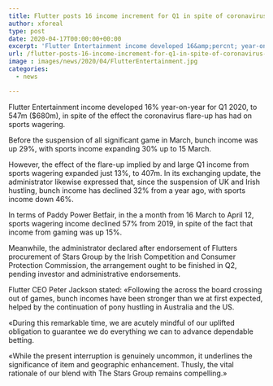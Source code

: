 ```yaml
---
title: Flutter posts 16 income increment for Q1 in spite of coronavirus impact
author: xforeal 
type: post
date: 2020-04-17T00:00:00+00:00
excerpt: 'Flutter Entertainment income developed 16&amp;percnt; year-on-year for Q1 2020, to 547m ($680m), in spite of the effect the coronavirus episode has had on sports betting '
url: /flutter-posts-16-income-increment-for-q1-in-spite-of-coronavirus-impact/
image : images/news/2020/04/FlutterEntertainment.jpg
categories:
  - news

---
```

Flutter Entertainment income developed 16&percnt; year-on-year for Q1 2020, to 547m ($680m), in spite of the effect the coronavirus flare-up has had on sports wagering. 

Before the suspension of all significant game in March, bunch income was up 29&percnt;, with sports income expanding 30&percnt; up to 15 March. 

However, the effect of the flare-up implied by and large Q1 income from sports wagering expanded just 13&percnt;, to 407m. In its exchanging update, the administrator likewise expressed that, since the suspension of UK and Irish hustling, bunch income has declined 32&percnt; from a year ago, with sports income down 46&percnt;. 

In terms of Paddy Power Betfair, in the a month from 16 March to April 12, sports wagering income declined 57&percnt; from 2019, in spite of the fact that income from gaming was up 15&percnt;. 

Meanwhile, the administrator declared after endorsement of Flutters procurement of Stars Group by the Irish Competition and Consumer Protection Commission, the arrangement ought to be finished in Q2, pending investor and administrative endorsements. 

Flutter CEO Peter Jackson stated: &#171;Following the across the board crossing out of games, bunch incomes have been stronger than we at first expected, helped by the continuation of pony hustling in Australia and the US. 

&#171;During this remarkable time, we are acutely mindful of our uplifted obligation to guarantee we do everything we can to advance dependable betting. 

&#171;While the present interruption is genuinely uncommon, it underlines the significance of item and geographic enhancement. Thusly, the vital rationale of our blend with The Stars Group remains compelling.&#187;